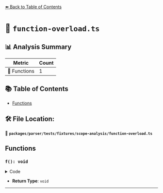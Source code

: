 [⬅️ Back to Table of Contents](../../../../../index.md)

# 📄 `function-overload.ts`

## 📊 Analysis Summary

| Metric | Count |
|--------|-------|
| 🔧 Functions | 1 |

## 📚 Table of Contents

- [Functions](#functions)

## 🛠️ File Location:
📂 **`packages/parser/tests/fixtures/scope-analysis/function-overload.ts`**

## Functions

### `f(): void`

<details><summary>Code</summary>

```ts
function f(): void;
```
</details>

- **Return Type**: `void`

---